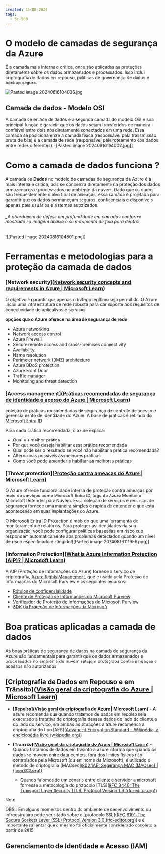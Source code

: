 ```yaml
---
created: 16-08-2024
tags:
  - Sc-900
---
```

# O modelo de camadas de segurança da Azure

É a camada mais interna e crítica, onde são aplicadas as proteções diretamente sobre os dados armazenados e processados. Isso inclui criptografia de dados em repouso, políticas de governança de dados e backup seguro.

![Pasted image 20240816104036.jpg](https://drive.google.com/file/d/13L_1P8LPzcD29BDn-VsKlVlZ2F6mnGFe/view?usp=sharing)

## Camada de dados -  Modelo OSI

A camada de enlace de dados é a segunda camada do modelo OSI e sua principal função é garantir que os dados sejam transferidos de maneira confiável entre dois nós diretamente conectados em uma rede. Essa camada se posiciona entre a camada física (responsável pela transmissão bruta de bits) e a camada de rede (responsável pelo roteamento dos dados entre redes diferentes).![[Pasted image 20240816104002.jpg]]

# Como a camada de dados funciona ?

A camada de **Dados** no modelo de camadas de segurança da Azure é a mais interna e crítica, pois se concentra diretamente na proteção dos dados armazenados e processados no ambiente da nuvem. Dado que os dados são frequentemente o alvo final de ameaças, essa camada é projetada para garantir que os dados permaneçam seguros, confidenciais e disponíveis apenas para usuários e sistemas autorizados. 
###### _A abordagem de defesa em profundidade em camadas conforme mostrado na imagem abaixo e se movimenta de fora para dentro:
![[Pasted image 20240816104801.png]]

# Ferramentas e metodologias para a proteção da camada de dados

### [Network security]([Network security concepts and requirements in Azure | Microsoft Learn](https://learn.microsoft.com/en-us/azure/security/fundamentals/network-overview))

O objetivo é garantir que apenas o tráfego legítimo seja permitido. O Azure inclui uma infraestrutura de rede robusta para dar suporte aos requisitos de conectividade de aplicativos e serviços.

**opções que o Azure oferece na área de segurança de rede**

- Azure networking
- Network access control
- Azure Firewall
- Secure remote access and cross-premises connectivity
- Availability
- Name resolution
- Perimeter network (DMZ) architecture
- Azure DDoS protection
- Azure Front Door
- Traffic manager
- Monitoring and threat detection

### [Access management]([Práticas recomendadas de segurança de identidade e acesso do Azure | Microsoft Learn](https://learn.microsoft.com/en-us/azure/security/fundamentals/identity-management-best-practices))

coleção de práticas recomendadas de segurança de controle de acesso e gerenciamento de identidade do Azure.
A base de praticas é retirada do [Microsoft Entra ID](https://learn.microsoft.com/en-us/azure/active-directory/fundamentals/active-directory-whatis)

Para cada prática recomendada, o azure explica:

- Qual é a melhor prática
- Por que você deseja habilitar essa prática recomendada
- Qual pode ser o resultado se você não habilitar a prática recomendada?
- Alternativas possíveis às melhores práticas
- Como você pode aprender a habilitar as melhores práticas

### [Threat protection]([Proteção contra ameaças do Azure | Microsoft Learn](https://learn.microsoft.com/en-us/azure/security/fundamentals/threat-detection))

O Azure oferece funcionalidade interna de proteção contra ameaças por meio de serviços como Microsoft Entra ID, logs do Azure Monitor e Microsoft Defender para Nuvem. Essa coleção de serviços e recursos de segurança fornece uma maneira simples e rápida de entender o que está acontecendo em suas implantações do Azure.

O Microsoft Entra ID Protection é mais do que uma ferramenta de monitoramento e relatórios. Para proteger as identidades da sua organização, você pode configurar políticas baseadas em risco que respondem automaticamente aos problemas detectados quando um nível de risco especificado é atingido![[Pasted image 20240816111956.png]]

### [Information Protection]([What is Azure Information Protection (AIP)? | Microsoft Learn](https://learn.microsoft.com/en-us/azure/information-protection/what-is-information-protection))

A AIP (Proteção de Informações do Azure) fornece o serviço de criptografia, [Azure Rights Management](https://learn.microsoft.com/en-us/azure/information-protection/what-is-azure-rms), que é usado pela Proteção de Informações do Microsoft Purview e os seguintes recursos:

- [Rótulos de confidencialidade](https://learn.microsoft.com/en-us/purview/sensitivity-labels)
- [Cliente de Proteção de Informações do Microsoft Purview](https://learn.microsoft.com/en-us/purview/information-protection-client)
- [Verificador de Proteção de Informações do Microsoft Purview](https://learn.microsoft.com/en-us/purview/deploy-scanner)
- [SDK da Proteção de Informações da Microsoft](https://learn.microsoft.com/en-us/azure/information-protection/what-is-information-protection#microsoft-information-protection-sdk)

# Boa praticas aplicadas a camada de dados 

As boas práticas de segurança de dados na camada de segurança da Azure são fundamentais para garantir que os dados armazenados e processados no ambiente de nuvem estejam protegidos contra ameaças e acessos não autorizados

## [Criptografia de Dados em Repouso e em Trânsito]([Visão geral da criptografia do Azure | Microsoft Learn](https://learn.microsoft.com/pt-br/azure/security/fundamentals/encryption-overview))

- **[Repolso]([Visão geral da criptografia do Azure | Microsoft Learn](https://learn.microsoft.com/pt-br/azure/security/fundamentals/encryption-overview#encryption-of-data-at-rest))** - A azure recomenda que quando tratamos de dados em repolso seja executado a tratativa de criptografia desses dados do lado do cliente e do lado do serviço,  em ambas as situações a azure recomenda a criptografia do tipo [AES]([Advanced Encryption Standard – Wikipédia, a enciclopédia livre (wikipedia.org)](https://en.wikipedia.org/wiki/Advanced_Encryption_Standard))
  
- **[Transito]([Visão geral da criptografia do Azure | Microsoft Learn](https://learn.microsoft.com/pt-br/azure/security/fundamentals/encryption-overview#encryption-of-data-in-transit))** - Quando tratamos de dados em trasinto a azure informa que quando os dados se movem entre data centers, fora dos limites físicos não controlados pela Microsoft (ou em nome da Microsoft), é utilizado o metodo de criptografia [MACsec]([802.1AE: Segurança MAC (MACsec) | (ieee802.org)](https://1.ieee802.org/security/802-1ae/))
	- Quando falomos de um cenario entre cliente e servidor a microsoft fornesse a metodologia do protocolo [TLS]([RFC 8446: The Transport Layer Security (TLS) Protocol Version 1.3 (rfc-editor.org)](https://www.rfc-editor.org/rfc/rfc8446))

> [!NOTE]
>  OBS.: Em alguns momentos dentro do ambiente de desenvolvimento ou infreestrutura pode ser sitado sobre o [protocolo SSL]([RFC 6101: The Secure Sockets Layer (SSL) Protocol Version 3.0 (rfc-editor.org)](https://www.rfc-editor.org/rfc/rfc6101)) e é importante salientar que o mesmo foi oficialmente considerado obsoleto a partir de 2015

## Gerenciamento de Identidade e Acesso (IAM)
